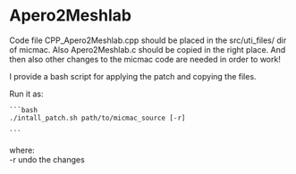 Apero2Meshlab
=============

Code file CPP_Apero2Meshlab.cpp should be placed in the src/uti_files/ dir of micmac. 
Also Apero2Meshlab.c should be copied in the right place.
And then also other changes to the micmac code are needed in order to work!

I provide a bash script for applying the patch and copying the files.

Run it as:

	```bash
	./intall_patch.sh path/to/micmac_source [-r]

	```

where:	
	-r undo the changes


